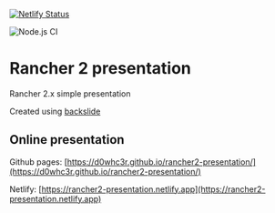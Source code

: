 [![Netlify Status](https://api.netlify.com/api/v1/badges/0fb73ca9-6600-4396-bfd2-9ee1d427fe00/deploy-status)](https://app.netlify.com/sites/rancher2-presentation/deploys)

![Node.js CI](https://github.com/d0whc3r/rancher2-presentation/workflows/Node.js%20CI/badge.svg)

# Rancher 2 presentation

Rancher 2.x simple presentation

Created using [backslide](https://github.com/sinedied/backslide)

## Online presentation

Github pages: [https://d0whc3r.github.io/rancher2-presentation/](https://d0whc3r.github.io/rancher2-presentation/)

Netlify: [https://rancher2-presentation.netlify.app](https://rancher2-presentation.netlify.app)
